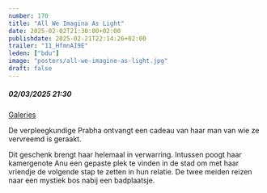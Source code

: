 ```yaml
---
number: 170
title: "All We Imagina As Light"
date: 2025-02-02T21:30:00+02:00
publishdate: 2025-02-21T22:14:26+02:00
trailer: "11_HfmnAI9E"
leden: ["bdu"]
image: "posters/all-we-imagine-as-light.jpg"
draft: false
---
```


##### 02/03/2025 21:30

[Galeries](https://galeries.be/nl/all-we-imagine-as-light)

De verpleegkundige Prabha ontvangt een cadeau van haar man van wie ze vervreemd is geraakt.
<!--more-->
Dit geschenk brengt haar helemaal in verwarring. Intussen poogt haar kamergenote Anu
een gepaste plek te vinden in de stad om met haar vriendje de volgende stap te
zetten in hun relatie. De twee meiden reizen naar een mystiek bos nabij een badplaatsje.
